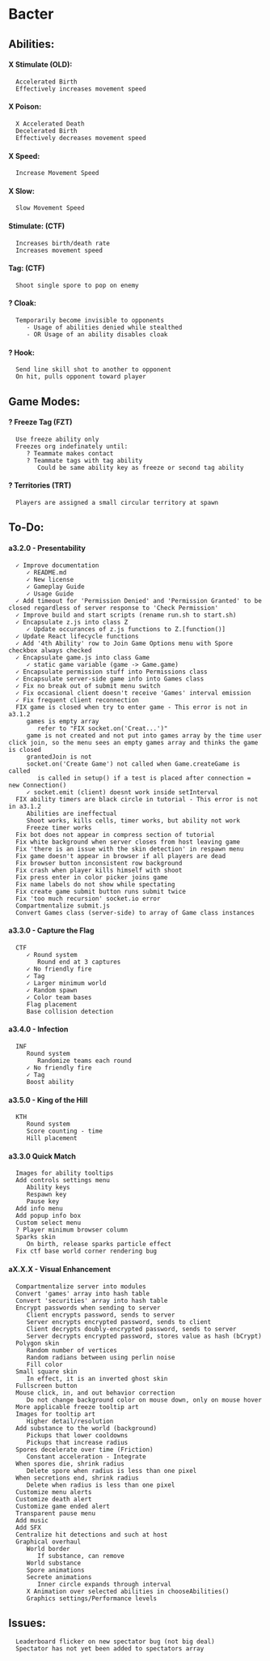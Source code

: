 # Bacter

## Abilities:
#### X Stimulate (OLD):
      Accelerated Birth
      Effectively increases movement speed
#### X Poison:
      X Accelerated Death
      Decelerated Birth
      Effectively decreases movement speed
#### X Speed:
      Increase Movement Speed
#### X Slow:
      Slow Movement Speed
#### Stimulate: (CTF)
      Increases birth/death rate
      Increases movement speed
#### Tag: (CTF)
      Shoot single spore to pop on enemy
#### ? Cloak:
      Temporarily become invisible to opponents
         - Usage of abilities denied while stealthed
         - OR Usage of an ability disables cloak
#### ? Hook:
      Send line skill shot to another to opponent
      On hit, pulls opponent toward player

## Game Modes:
#### ? Freeze Tag (FZT)
      Use freeze ability only
      Freezes org indefinately until:
         ? Teammate makes contact
         ? Teammate tags with tag ability
            Could be same ability key as freeze or second tag ability
#### ? Territories (TRT)
      Players are assigned a small circular territory at spawn

## To-Do:
#### a3.2.0 - Presentability
      ✓ Improve documentation
         ✓ README.md
         ✓ New license
         ✓ Gameplay Guide
         ✓ Usage Guide
      ✓ Add timeout for 'Permission Denied' and 'Permission Granted' to be closed regardless of server response to 'Check Permission'
      ✓ Improve build and start scripts (rename run.sh to start.sh)
      ✓ Encapsulate z.js into class Z
         ✓ Update occurances of z.js functions to Z.[function()]
      ✓ Update React lifecycle functions
      ✓ Add '4th Ability' row to Join Game Options menu with Spore checkbox always checked
      ✓ Encapsulate game.js into class Game
         ✓ static game variable (game -> Game.game)
      ✓ Encapsulate permission stuff into Permissions class
      ✓ Encapsulate server-side game info into Games class
      ✓ Fix no break out of submit menu switch
      ✓ Fix occasional client doesn't receive 'Games' interval emission
      ✓ Fix frequent client reconnection
      FIX game is closed when try to enter game - This error is not in a3.1.2
         games is empty array
            refer to "FIX socket.on('Creat...')"
         game is not created and not put into games array by the time user click join, so the menu sees an empty games array and thinks the game is closed
         grantedJoin is not 
         socket.on('Create Game') not called when Game.createGame is called
            is called in setup() if a test is placed after connection = new Connection()
         ✓ socket.emit (client) doesnt work inside setInterval
      FIX ability timers are black circle in tutorial - This error is not in a3.1.2
         Abilities are ineffectual
         Shoot works, kills cells, timer works, but ability not work
         Freeze timer works
      Fix bot does not appear in compress section of tutorial
      Fix white background when server closes from host leaving game
      Fix 'there is an issue with the skin detection' in respawn menu
      Fix game doesn't appear in browser if all players are dead
      Fix browser button inconsistent row background
      Fix crash when player kills himself with shoot
      Fix press enter in color picker joins game
      Fix name labels do not show while spectating
      Fix create game submit button runs submit twice
      Fix 'too much recursion' socket.io error
      Compartmentalize submit.js
      Convert Games class (server-side) to array of Game class instances
#### a3.3.0 - Capture the Flag
      CTF
         ✓ Round system
            Round end at 3 captures
         ✓ No friendly fire
         ✓ Tag
         ✓ Larger minimum world
         ✓ Random spawn
         ✓ Color team bases
         Flag placement
         Base collision detection
#### a3.4.0 - Infection
      INF
         Round system
            Randomize teams each round
         ✓ No friendly fire
         ✓ Tag
         Boost ability
#### a3.5.0 - King of the Hill
      KTH
         Round system
         Score counting - time
         Hill placement
#### a3.3.0 Quick Match
      Images for ability tooltips
      Add controls settings menu
         Ability keys
         Respawn key
         Pause key
      Add info menu
      Add popup info box
      Custom select menu
      ? Player minimum browser column
      Sparks skin
         On birth, release sparks particle effect
      Fix ctf base world corner rendering bug
#### aX.X.X - Visual Enhancement
      Compartmentalize server into modules
      Convert 'games' array into hash table
      Convert 'securities' array into hash table
      Encrypt passwords when sending to server
         Client encrypts password, sends to server
         Server encrypts encrypted password, sends to client
         Client decrypts doubly-encrypted password, sends to server
         Server decrypts encrypted password, stores value as hash (bCrypt)
      Polygon skin
         Random number of vertices
         Random radians between using perlin noise
         Fill color
      Small square skin
         In effect, it is an inverted ghost skin
      Fullscreen button
      Mouse click, in, and out behavior correction
         Do not change background color on mouse down, only on mouse hover
      More applicable freeze tooltip art
      Images for tooltip art
         Higher detail/resolution
      Add substance to the world (background)
         Pickups that lower cooldowns
         Pickups that increase radius
      Spores decelerate over time (Friction)
         Constant acceleration - Integrate
      When spores die, shrink radius
         Delete spore when radius is less than one pixel
      When secretions end, shrink radius
         Delete when radius is less than one pixel
      Customize menu alerts
      Customize death alert
      Customize game ended alert
      Transparent pause menu
      Add music
      Add SFX
      Centralize hit detections and such at host
      Graphical overhaul
         World border
            If substance, can remove
         World substance
         Spore animations
         Secrete animations
            Inner circle expands through interval
         X Animation over selected abilities in chooseAbilities()
         Graphics settings/Performance levels
## Issues:
      Leaderboard flicker on new spectator bug (not big deal)
      Spectator has not yet been added to spectators array
